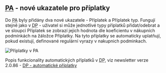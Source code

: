 ﻿---
categories: [fenix]
layout: fenix
---
## <abbr title="Postanalýza">PA</abbr> - nové ukazatele pro příplatky
Do <abbr title="Postanalýza">PA</abbr> byly přidány dva nové ukazatele - Příplatek a Příplatek typ. Fungují stejně jako v <abbr title="Detailní plán">DP</abbr> - uživatel si může jednotlivé typy příplatků přidat/odebrat a ve sloupci Příplatek se zobrazí jejich hodnota dle koeficientu v nákupních podmínkách na žáložce Příplatky. Na tyto příplatky se automaticky uplatňují, pokud existují, definované regulární vyrazy v nakupnich podminkach.

![Příplatky v PA]({{site.url}}/data/priplatkypa.png "Příplatky v PA")

Popis funkcionality automatických příplatků v <abbr title="Detailní plán">DP</abbr>, viz newsletter verze 2.0.86 -
<a class="js-scroll-trigger" href="https://kiwifenix.lerach.cz//fenix/2023/01/12/2.0.86.html">DP - automatické příplatky</a>